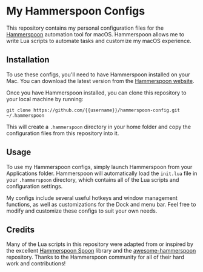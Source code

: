 # My Hammerspoon Configs

This repository contains my personal configuration files for the [Hammerspoon](https://www.hammerspoon.org/) automation tool for macOS. Hammerspoon allows me to write Lua scripts to automate tasks and customize my macOS experience.

## Installation

To use these configs, you'll need to have Hammerspoon installed on your Mac. You can download the latest version from the [Hammerspoon website](https://www.hammerspoon.org/).

Once you have Hammerspoon installed, you can clone this repository to your local machine by running:

```
git clone https://github.com/{{username}}/hammerspoon-config.git ~/.hammerspoon
```

This will create a `.hammerspoon` directory in your home folder and copy the configuration files from this repository into it.

## Usage

To use my Hammerspoon configs, simply launch Hammerspoon from your Applications folder. Hammerspoon will automatically load the `init.lua` file in your `.hammerspoon` directory, which contains all of the Lua scripts and configuration settings.

My configs include several useful hotkeys and window management functions, as well as customizations for the Dock and menu bar. Feel free to modify and customize these configs to suit your own needs.

## Credits

Many of the Lua scripts in this repository were adapted from or inspired by the excellent [Hammerspoon Spoon](https://www.hammerspoon.org/Spoons/) library and the [awesome-hammerspoon](https://github.com/ashfinal/awesome-hammerspoon) repository. Thanks to the Hammerspoon community for all of their hard work and contributions!
